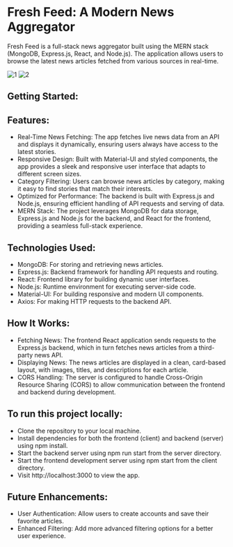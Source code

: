 # Fresh Feed: A Modern News Aggregator

Fresh Feed is a full-stack news aggregator built using the MERN stack (MongoDB, Express.js, React, and Node.js). The application allows users to browse the latest news articles fetched from various sources in real-time.

![1](https://github.com/user-attachments/assets/46f6dfaf-b7ec-4e3f-81e5-a88c24117f18)
![2](https://github.com/user-attachments/assets/5f81b2f4-d482-4f6e-a08e-9769118a4110)

## Getting Started:

## Features:

- Real-Time News Fetching: The app fetches live news data from an API and displays it dynamically, ensuring users always have access to the latest stories.
- Responsive Design: Built with Material-UI and styled components, the app provides a sleek and responsive user interface that adapts to different screen sizes.
- Category Filtering: Users can browse news articles by category, making it easy to find stories that match their interests.
- Optimized for Performance: The backend is built with Express.js and Node.js, ensuring efficient handling of API requests and serving of data.
- MERN Stack: The project leverages MongoDB for data storage, Express.js and Node.js for the backend, and React for the frontend, providing a seamless full-stack experience.

## Technologies Used:

- MongoDB: For storing and retrieving news articles.
- Express.js: Backend framework for handling API requests and routing.
- React: Frontend library for building dynamic user interfaces.
- Node.js: Runtime environment for executing server-side code.
- Material-UI: For building responsive and modern UI components.
- Axios: For making HTTP requests to the backend API.

## How It Works:

- Fetching News: The frontend React application sends requests to the Express.js backend, which in turn fetches news articles from a third-party news API.
- Displaying News: The news articles are displayed in a clean, card-based layout, with images, titles, and descriptions for each article.
- CORS Handling: The server is configured to handle Cross-Origin Resource Sharing (CORS) to allow communication between the frontend and backend during development.

 ## To run this project locally:
 
- Clone the repository to your local machine.
- Install dependencies for both the frontend (client) and backend (server) using npm install.
- Start the backend server using npm run start from the server directory.
- Start the frontend development server using npm start from the client directory.
- Visit http://localhost:3000 to view the app.

## Future Enhancements:

- User Authentication: Allow users to create accounts and save their favorite articles.
- Enhanced Filtering: Add more advanced filtering options for a better user experience.
